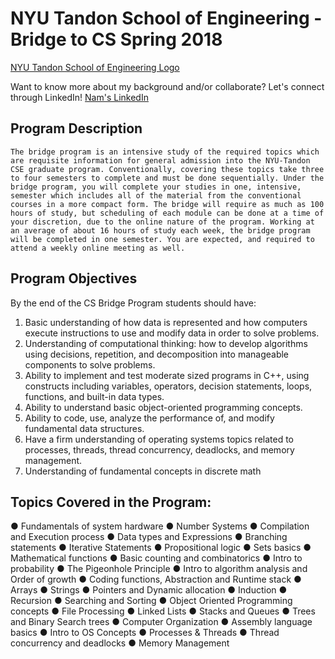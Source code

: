 #  NYU Tandon School of Engineering - Bridge to CS Spring 2018

[NYU Tandon School of Engineering Logo](https://github.com/Nam-H-Nguyen/NYUTandonBridge2018/blob/master/nyu_logo.jpg "NYU Tandon School of Engineering Logo Bridge to CS Spring 2018")

Want to know more about my background and/or collaborate? Let's connect through LinkedIn!
[Nam's LinkedIn](https://www.linkedin.com/in/namhnguyen1337)

## Program Description

`The bridge program is an intensive study of the required topics which are requisite information for general admission into the NYU-Tandon CSE graduate program. Conventionally, covering these topics take three to four semesters to complete and must be done sequentially. Under the bridge program, you will complete your studies in one, intensive, semester which includes all of the material from the conventional courses in a more compact form. The bridge will require as much as 100 hours of study, but scheduling of each module can be done at a time of your discretion, due to the online nature of the program. Working at an average of about 16 hours of study each week, the bridge program will be completed in one semester. You are expected, and required to attend a weekly online meeting as well.`

## Program Objectives

By the end of the CS Bridge Program students should have:
1. Basic understanding of how data is represented and how computers execute instructions
to use and modify data in order to solve problems.
2. Understanding of computational thinking: how to develop algorithms using decisions,
repetition, and decomposition into manageable components to solve problems.
3. Ability to implement and test moderate sized programs in C++, using constructs including variables, operators, decision statements, loops, functions, and built-in data
types.
4. Ability to understand basic object-oriented programming concepts.
5. Ability to code, use, analyze the performance of, and modify fundamental data structures.
6. Have a firm understanding of operating systems topics related to processes, threads,
thread concurrency, deadlocks, and memory management.
7. Understanding of fundamental concepts in discrete math

## Topics Covered in the Program:

● Fundamentals of system hardware
● Number Systems
● Compilation and Execution process
● Data types and Expressions
● Branching statements
● Iterative Statements
● Propositional logic
● Sets basics
● Mathematical functions
● Basic counting and combinatorics
● Intro to probability
● The Pigeonhole Principle
● Intro to algorithm analysis and Order of growth
● Coding functions, Abstraction and Runtime stack
● Arrays
● Strings
● Pointers and Dynamic allocation
● Induction
● Recursion
● Searching and Sorting
● Object Oriented Programming concepts
● File Processing
● Linked Lists
● Stacks and Queues
● Trees and Binary Search trees
● Computer Organization
● Assembly language basics
● Intro to OS Concepts
● Processes & Threads
● Thread concurrency and deadlocks
● Memory Management

